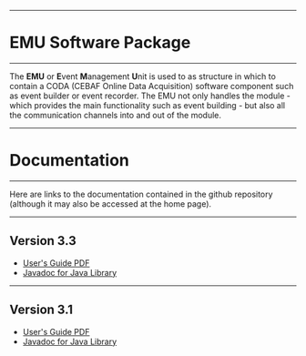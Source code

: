 ----------------------------
# **EMU Software Package**
----------------------------

The **EMU** or **E**vent **M**anagement **U**nit is used to as structure in which to
contain a CODA (CEBAF Online Data Acquisition) software component such as event builder
or event recorder. The EMU not only handles the module - which provides the main
functionality such as event building - but also all the communication channels into
and out of the module.

-----------------------------
# **Documentation**
----------------------------

Here are links to the documentation contained in the github repository
(although it may also be accessed at the home page).

___________________________
## **Version 3.3**

* [User's Guide PDF](https://jeffersonlab.github.io/emu/doc-3.3/usersGuide/emuUsersGuide.pdf)
* [Javadoc for Java Library](https://jeffersonlab.github.io/emu/doc-3.3/javadoc/index.html)

___________________________
## **Version 3.1**

* [User's Guide PDF](https://jeffersonlab.github.io/emu/doc-3.1/usersGuide/emuUsersGuide.pdf)
* [Javadoc for Java Library](https://jeffersonlab.github.io/emu/doc-3.1/javadoc/index.html)

